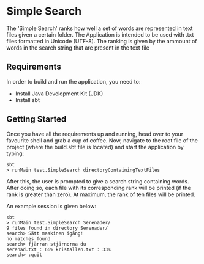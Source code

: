 # Simple Search
The 'Simple Search' ranks how well a set of words are represented in text files given a certain folder. The Application is intended to be used with .txt files formatted in Unicode (UTF-8). The ranking is given by the ammount of words in the search string that are present in the text file 

## Requirements
In order to build and run the application, you need to:
* Install Java Development Kit (JDK)
* Install sbt

## Getting Started
Once you have all the requirements up and running, head over to your favourite shell and grab a cup of coffee. Now, navigate to the root file of the project (where the build.sbt file is located) and start the application by typing: 

```
sbt
> runMain test.SimpleSearch directoryContainingTextFiles
```

After this, the user is prompted to give a search string containing words. After doing so, each file with its corresponding rank will be printed (if the rank is greater than zero). At maximum, the rank of ten files will be printed.  

An example session is given below: 

```
sbt
> runMain test.SimpleSearch Serenader/
9 files found in directory Serenader/
search> Sätt maskinen igång!
no matches found
search> fjärran stjärnorna du
serenad.txt : 66% kristallen.txt : 33%
search> :quit
```
